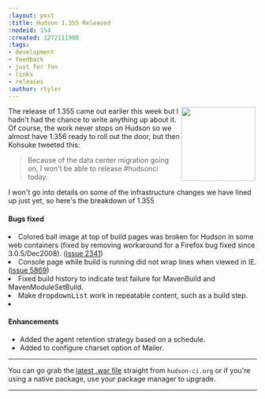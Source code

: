 ```yaml
---
:layout: post
:title: Hudson 1.355 Released
:nodeid: 154
:created: 1272111900
:tags:
- development
- feedback
- just for fun
- links
- releases
:author: rtyler
---
```

<img src="https://web.archive.org/web/*/https://agentdero.cachefly.net/continuousblog/hudson_street.jpg" align="right" hspace="3" width="150"/> The release of 1.355 came out earlier this week but I hadn't had the chance to write anything up about it. Of course, the work never stops on Hudson so we almost have 1.356 ready to roll out the door, but then Kohsuke tweeted this:

> Because of the data center migration going on, I won't be able to release #hudsonci today.

I won't go into details on some of the infrastructure changes we have lined up just yet, so here's the breakdown of 1.355
<!--break-->
#### Bugs fixed
  <li class=bug> 
    Colored ball image at top of build pages was broken for Hudson in some web
    containers (fixed by removing workaround for a Firefox bug fixed since 3.0.5/Dec2008).
    (<a href="https://issues.jenkins-ci.org/browse/JENKINS-2341">issue 2341</a>)
  <li class=bug> 
    Console page while build is running did not wrap lines when viewed in IE.
    (<a href="https://issues.jenkins-ci.org/browse/JENKINS-5869">issue 5869</a>)
  <li class=bug> 
    Fixed build history to indicate test failure for MavenBuild and MavenModuleSetBuild.
  <li class=bug> 
    Make <tt>dropdownList</tt> work in repeatable content, such as a build step.
  <li class=bug> 
</ul>


#### Enhancements
<ul>
  <li class=rfe> 
    Added the agent retention strategy based on a schedule.
  <li class=rfe> 
    Added to configure charset option of Mailer.
</ul>





----

You can go grab the [latest .war file](http://mirrors.jenkins.io/war-stable/latest/jenkins.war) straight from `hudson-ci.org` or if you're using a native package, use your package manager to upgrade.

----
